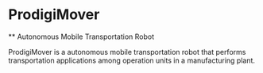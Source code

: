 # ProdigiMover
** Autonomous Mobile Transportation Robot


ProdigiMover is a autonomous mobile transportation robot that performs transportation applications among operation units in a manufacturing plant. 